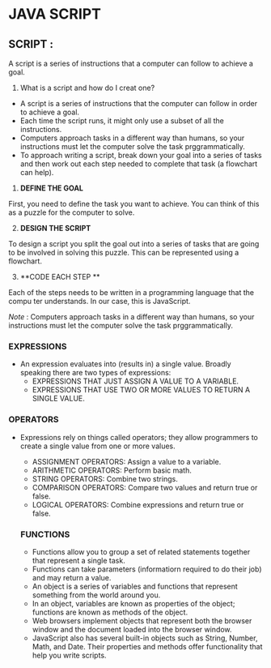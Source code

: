 # JAVA SCRIPT 
## SCRIPT :
A script is a series of instructions that a
computer can follow to achieve a goal. 
1. What is a script and how do I creat one? 
  * A script is a series of instructions that the computer can follow in order to achieve a goal.
  * Each time the script runs, it might only use a subset of all the instructions.
  * Computers approach tasks in a different way than humans, so your instructions must let the computer solve the task prggrammatically.
  * To approach writing a script, break down your goal into a series of tasks and then work out each step needed to complete that task (a flowchart can help).
  
 
  1. **DEFINE THE GOAL**

First, you need to define the task you want to
achieve. You can think of this as a puzzle for the
computer to solve. 

2. **DESIGN THE SCRIPT**

To design a script you split the goal out into a series
of tasks that are going to be involved in solving this
puzzle. This can be represented using a flowchart.

3. **CODE EACH STEP **

Each of the steps needs to be written in a
programming language that the compu ter
understands. In our case, this is JavaScript. 

*Note*  : Computers approach tasks in a different way than
humans, so your instructions must let the computer
solve the task prggrammatically. 

### **EXPRESSIONS**
- An expression evaluates into (results in) a single value. Broadly       speaking there are two types of expressions:
  - EXPRESSIONS THAT JUST ASSIGN A VALUE TO A VARIABLE.
  - EXPRESSIONS THAT USE TWO OR MORE VALUES TO RETURN A SINGLE VALUE.


### **OPERATORS**
- Expressions rely on things called operators; they allow programmers to create a single value from one or more values.
  - ASSIGNMENT OPERATORS: Assign a value to a variable.
  - ARITHMETIC OPERATORS: Perform basic math.
  - STRING OPERATORS: Combine two strings.
  - COMPARISON OPERATORS: Compare two values and return true or false.
  - LOGICAL OPERATORS: Combine expressions and return true or false.


  ### **FUNCTIONS**
   - Functions allow you to group a set of related statements together that represent a single task.
   - Functions can take parameters (informatiorn required to do their job) and may return a value. 
   - An object is a series of variables and functions that
 represent something from the world around you.
   - In an object, variables are known as properties of the
object; functions are known as methods of the object.
   - Web browsers implement objects that represent both
the browser window and the document loaded into the
browser window.
   - JavaScript also has several built-in objects such as
String, Number, Math, and Date. Their properties and
methods offer functionality that help you write scripts.
